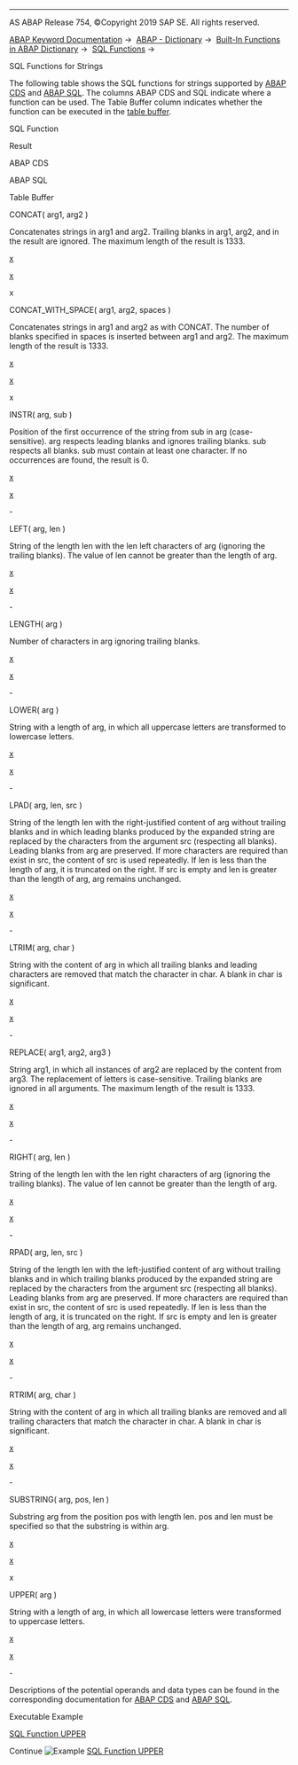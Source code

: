   

* * *

AS ABAP Release 754, ©Copyright 2019 SAP SE. All rights reserved.

[ABAP Keyword Documentation](javascript:call_link\('abenabap.htm'\)) →  [ABAP - Dictionary](javascript:call_link\('abenabap_dictionary.htm'\)) →  [Built-In Functions in ABAP Dictionary](javascript:call_link\('abenddic_builtin_functions.htm'\)) →  [SQL Functions](javascript:call_link\('abensql_functions.htm'\)) → 

SQL Functions for Strings

The following table shows the SQL functions for strings supported by [ABAP CDS](javascript:call_link\('abenabap_cds_glosry.htm'\) "Glossary Entry") and [ABAP SQL](javascript:call_link\('abenopen_sql_glosry.htm'\) "Glossary Entry"). The columns ABAP CDS and SQL indicate where a function can be used. The Table Buffer column indicates whether the function can be executed in the [table buffer](javascript:call_link\('abentable_buffer_glosry.htm'\) "Glossary Entry").

SQL Function

Result

ABAP CDS

ABAP SQL

Table Buffer

CONCAT( arg1, arg2 )

Concatenates strings in arg1 and arg2. Trailing blanks in arg1, arg2, and in the result are ignored. The maximum length of the result is 1333.

[x](javascript:call_link\('abencds_f1_sql_functions_character.htm'\))

[x](javascript:call_link\('abensql_string_func.htm'\))

x

CONCAT\_WITH\_SPACE( arg1, arg2, spaces )

Concatenates strings in arg1 and arg2 as with CONCAT. The number of blanks specified in spaces is inserted between arg1 and arg2. The maximum length of the result is 1333.

[x](javascript:call_link\('abencds_f1_sql_functions_character.htm'\))

[x](javascript:call_link\('abensql_string_func.htm'\))

x

INSTR( arg, sub )

Position of the first occurrence of the string from sub in arg (case-sensitive). arg respects leading blanks and ignores trailing blanks. sub respects all blanks. sub must contain at least one character. If no occurrences are found, the result is 0.

[x](javascript:call_link\('abencds_f1_sql_functions_character.htm'\))

[x](javascript:call_link\('abensql_string_func.htm'\))

\-

LEFT( arg, len )

String of the length len with the len left characters of arg (ignoring the trailing blanks). The value of len cannot be greater than the length of arg.

[x](javascript:call_link\('abencds_f1_sql_functions_character.htm'\))

[x](javascript:call_link\('abensql_string_func.htm'\))

\-

LENGTH( arg )

Number of characters in arg ignoring trailing blanks.

[x](javascript:call_link\('abencds_f1_sql_functions_character.htm'\))

[x](javascript:call_link\('abensql_string_func.htm'\))

\-

LOWER( arg )

String with a length of arg, in which all uppercase letters are transformed to lowercase letters.

[x](javascript:call_link\('abencds_f1_sql_functions_character.htm'\))

[x](javascript:call_link\('abensql_string_func.htm'\))

\-

LPAD( arg, len, src )

String of the length len with the right-justified content of arg without trailing blanks and in which leading blanks produced by the expanded string are replaced by the characters from the argument src (respecting all blanks). Leading blanks from arg are preserved. If more characters are required than exist in src, the content of src is used repeatedly. If len is less than the length of arg, it is truncated on the right. If src is empty and len is greater than the length of arg, arg remains unchanged.

[x](javascript:call_link\('abencds_f1_sql_functions_character.htm'\))

[x](javascript:call_link\('abensql_string_func.htm'\))

\-

LTRIM( arg, char )

String with the content of arg in which all trailing blanks and leading characters are removed that match the character in char. A blank in char is significant.

[x](javascript:call_link\('abencds_f1_sql_functions_character.htm'\))

[x](javascript:call_link\('abensql_string_func.htm'\))

\-

REPLACE( arg1, arg2, arg3 )

String arg1, in which all instances of arg2 are replaced by the content from arg3. The replacement of letters is case-sensitive. Trailing blanks are ignored in all arguments. The maximum length of the result is 1333.

[x](javascript:call_link\('abencds_f1_sql_functions_character.htm'\))

[x](javascript:call_link\('abensql_string_func.htm'\))

\-

RIGHT( arg, len )

String of the length len with the len right characters of arg (ignoring the trailing blanks). The value of len cannot be greater than the length of arg.

[x](javascript:call_link\('abencds_f1_sql_functions_character.htm'\))

[x](javascript:call_link\('abensql_string_func.htm'\))

\-

RPAD( arg, len, src )

String of the length len with the left-justified content of arg without trailing blanks and in which trailing blanks produced by the expanded string are replaced by the characters from the argument src (respecting all blanks). Leading blanks from arg are preserved. If more characters are required than exist in src, the content of src is used repeatedly. If len is less than the length of arg, it is truncated on the right. If src is empty and len is greater than the length of arg, arg remains unchanged.

[x](javascript:call_link\('abencds_f1_sql_functions_character.htm'\))

[x](javascript:call_link\('abensql_string_func.htm'\))

\-

RTRIM( arg, char )

String with the content of arg in which all trailing blanks are removed and all trailing characters that match the character in char. A blank in char is significant.

[x](javascript:call_link\('abencds_f1_sql_functions_character.htm'\))

[x](javascript:call_link\('abensql_string_func.htm'\))

\-

SUBSTRING( arg, pos, len )

Substring arg from the position pos with length len. pos and len must be specified so that the substring is within arg.

[x](javascript:call_link\('abencds_f1_sql_functions_character.htm'\))

[x](javascript:call_link\('abensql_string_func.htm'\))

x

UPPER( arg )

String with a length of arg, in which all lowercase letters were transformed to uppercase letters.

[x](javascript:call_link\('abencds_f1_sql_functions_character.htm'\))

[x](javascript:call_link\('abensql_string_func.htm'\))

\-

Descriptions of the potential operands and data types can be found in the corresponding documentation for [ABAP CDS](javascript:call_link\('abencds_f1_sql_functions_character.htm'\)) and [ABAP SQL](javascript:call_link\('abensql_string_func.htm'\)).

Executable Example

[SQL Function UPPER](javascript:call_link\('abensql_function_upper_abexa.htm'\))

Continue
![Example](exa.gif "Example") [SQL Function UPPER](javascript:call_link\('abensql_function_upper_abexa.htm'\))